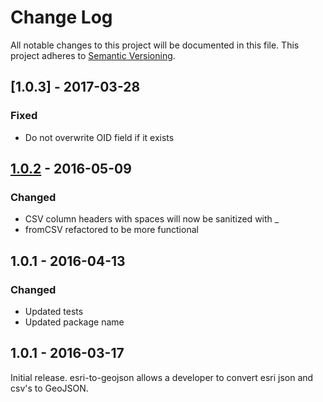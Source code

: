 # Change Log
All notable changes to this project will be documented in this file.
This project adheres to [Semantic Versioning](http://semver.org/).

## [1.0.3] - 2017-03-28
### Fixed
* Do not overwrite OID field if it exists

## [1.0.2] - 2016-05-09
### Changed
- CSV column headers with spaces will now be sanitized with _
- fromCSV refactored to be more functional

## 1.0.1 - 2016-04-13
### Changed
- Updated tests
- Updated package name

## 1.0.1 - 2016-03-17
Initial release. esri-to-geojson allows a developer to convert esri json
and csv's to GeoJSON.

[1.0.2]: https://github.com/koopjs/esri-to-geojson/releases/tag/v1.0.2
